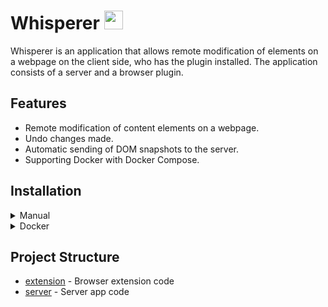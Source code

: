 <h1 text-align="center">Whisperer <img src="https://github.com/erpixxx/Whisperer/blob/main/server/public/img/shhh-emoji.png?raw=true" width="30"></h1>

Whisperer is an application that allows remote modification of elements on a webpage on the client side, who has the plugin installed. The application consists of a server and a browser plugin.

## Features

- Remote modification of content elements on a webpage.
- Undo changes made.
- Automatic sending of DOM snapshots to the server.
- Supporting Docker with Docker Compose.

## Installation
<details>

<summary>Manual</summary>

### Manual 
1. Clone the repository:
    ```sh
    git clone https://github.com/erpixxx/Whisperer.git
    cd Whisperer
    ```

2. Install server dependencies:
    ```sh
    cd server
    npm install
    ```

3. Start the server:
    ```sh
    npm start
    ```

</details>
<details> 

<summary>Docker</summary>    

### Docker
1. Clone the repository
    ```sh
    git clone https://github.com/erpixxx/Whisperer.git
    ```

2. Run the docker-compose command
    ```sh
    docker compose up -d
    ```

</details>


## Project Structure

- [extension](https://github.com/erpixxx/Whisperer/tree/main/extension) - Browser extension code
- [server](https://github.com/erpixxx/Whisperer/tree/main/server) - Server app code
